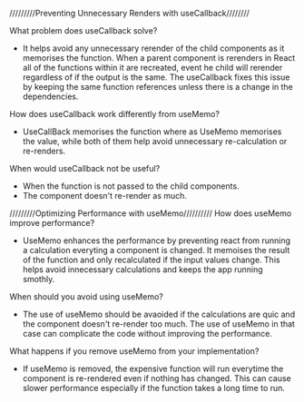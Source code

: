 /////////Preventing Unnecessary Renders with useCallback////////


What problem does useCallback solve?
- It helps avoid any unnecessary rerender of the child components as it memorises the function. When a parent component is rerenders in React all of the functions within it are recreated, event he child will rerender regardless of if the output is the same. The useCallback fixes this issue by keeping the same function references unless there is a change in the dependencies. 

How does useCallback work differently from useMemo?
- UseCallBack memorises the function where as UseMemo memorises the value, while both of them help avoid unnecessary re-calculation or re-renders.

When would useCallback not be useful?
- When the function is not passed to the child components.
- The component doesn't re-render as much.



/////////Optimizing Performance with useMemo//////////
How does useMemo improve performance?
- UseMemo enhances the performance by preventing react from running a calculation everyting a component is changed. It memoises the result of the function and only recalculated if the input values change. This helps avoid innecessary calculations and keeps the app running smothly. 

When should you avoid using useMemo?
- The use of useMemo should be avaoided if the calculations are quic and the component doesn't re-render too much. The use of useMemo in that case can complicate the code without improving the performance. 

What happens if you remove useMemo from your implementation?
- If useMemo is removed, the expensive function will run everytime the component is re-rendered even if nothing has changed. This can cause slower performance especially if the function takes a long time to run.
